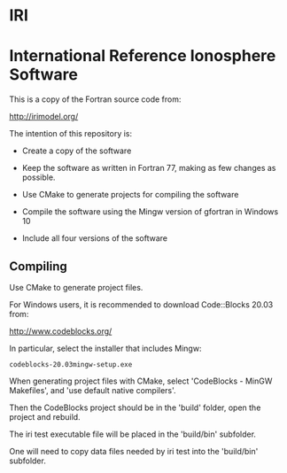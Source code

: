 # IRI

# International Reference Ionosphere Software

This is a copy of the Fortran source code from:

http://irimodel.org/

The intention of this repository is:

- Create a copy of the software

- Keep the software as written in Fortran 77, making as few changes as possible.

- Use CMake to generate projects for compiling the software

- Compile the software using the Mingw version of gfortran in Windows 10

- Include all four versions of the software

## Compiling

Use CMake to generate project files.

For Windows users, it is recommended to download Code::Blocks 20.03 from:

http://www.codeblocks.org/

In particular, select the installer that includes Mingw:

`codeblocks-20.03mingw-setup.exe`

When generating project files with CMake, select 'CodeBlocks - MinGW Makefiles', and 'use default native compilers'.

Then the CodeBlocks project should be in the 'build' folder, open the project and rebuild.

The iri test executable file will be placed in the 'build/bin' subfolder.

One will need to copy data files needed by iri test into the 'build/bin' subfolder.


